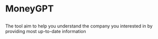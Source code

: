 # MoneyGPT


## 
The tool aim to help you understand the company you interested in by providing most up-to-date information
